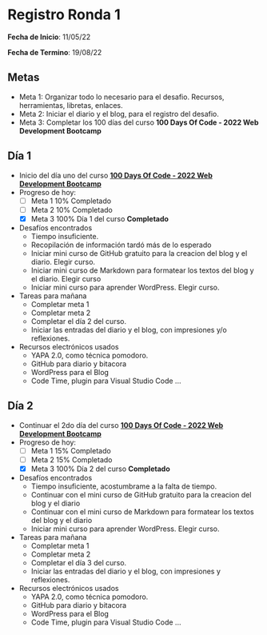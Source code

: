 # Registro Ronda 1

**Fecha de Inicio**: 11/05/22

**Fecha de Termino**: 19/08/22 

## Metas

* Meta 1: Organizar todo lo necesario para el desafio. Recursos, herramientas, libretas, enlaces.
* Meta 2: Iniciar el diario y el blog, para el registro del desafio.
* Meta 3: Completar los 100 días del curso **100 Days Of Code - 2022 Web Development Bootcamp**

## Día 1

* Inicio del día uno del curso <a href="https://www.udemy.com/course/100-days-of-code-web-development-bootcamp" target="_blank">**100 Days Of Code - 2022 Web Development Bootcamp**</a>
* Progreso de hoy:
  - [ ] Meta 1 10% Completado
  - [ ] Meta 2 10% Completado
  - [X] Meta 3 100% Día 1 del curso **Completado**
* Desafíos encontrados
  - Tiempo insuficiente.
  - Recopilación de información tardó más de lo esperado
  - Iniciar mini curso de GitHub gratuito para la creacion del blog y el diario. Elegir curso.
  - Iniciar mini curso de Markdown para formatear los textos del blog y el diario. Elegir curso
  - Iniciar mini curso para aprender WordPress. Elegir curso.
* Tareas para mañana
  - Completar meta 1
  - Completar meta 2
  - Completar el día 2 del curso.
  - Iniciar las entradas del diario y el blog, con impresiones y/o reflexiones.
* Recursos electrónicos usados
  - YAPA 2.0, como técnica pomodoro.
  - GitHub para diario y bitacora
  - WordPress para el Blog
  - Code Time, plugin para Visual Studio Code
...



## Día 2

* Continuar el 2do día del curso <a href="https://www.udemy.com/course/100-days-of-code-web-development-bootcamp" target="_blank">**100 Days Of Code - 2022 Web Development Bootcamp**</a>
* Progreso de hoy:
  - [ ] Meta 1 15% Completado
  - [ ] Meta 2 15% Completado
  - [X] Meta 3 100% Día 2 del curso **Completado**
* Desafíos encontrados
  - Tiempo insuficiente, acostumbrame a la falta de tiempo.
  - Continuar con el mini curso de GitHub gratuito para la creacion del blog y el diario
  - Continuar con el mini curso de Markdown para formatear los textos del blog y el diario
  - Iniciar mini curso para aprender WordPress. Elegir curso.
* Tareas para mañana
  - Completar meta 1
  - Completar meta 2
  - Completar el día 3 del curso.
  - Iniciar las entradas del diario y el blog, con impresiones y reflexiones.
* Recursos electrónicos usados
  - YAPA 2.0, como técnica pomodoro.
  - GitHub para diario y bitacora
  - WordPress para el Blog
  - Code Time, plugin para Visual Studio Code
...



